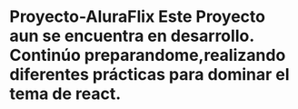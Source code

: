 # Proyecto-AluraFlix Este Proyecto aun se encuentra en desarrollo. Continúo preparandome,realizando diferentes prácticas para dominar el tema de react.
